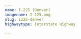 ```yaml
---
name: I-225 (Denver)
imagename: I-225.png
slug: i225-denver
highwaytype: Interstate Highway

---
```

